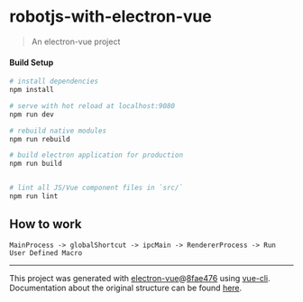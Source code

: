 # robotjs-with-electron-vue

> An electron-vue project

#### Build Setup

``` bash
# install dependencies
npm install

# serve with hot reload at localhost:9080
npm run dev

# rebuild native modules
npm run rebuild

# build electron application for production
npm run build


# lint all JS/Vue component files in `src/`
npm run lint

```

## How to work

```
MainProcess -> globalShortcut -> ipcMain -> RendererProcess -> Run User Defined Macro
```
---

This project was generated with [electron-vue](https://github.com/SimulatedGREG/electron-vue)@[8fae476](https://github.com/SimulatedGREG/electron-vue/tree/8fae4763e9d225d3691b627e83b9e09b56f6c935) using [vue-cli](https://github.com/vuejs/vue-cli). Documentation about the original structure can be found [here](https://simulatedgreg.gitbooks.io/electron-vue/content/index.html).
